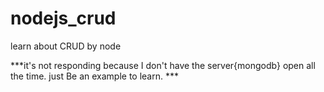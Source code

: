 # nodejs_crud
learn about CRUD by node 

***it's not responding because I don't have the server{mongodb} open all the time. just Be an example to learn. ***

